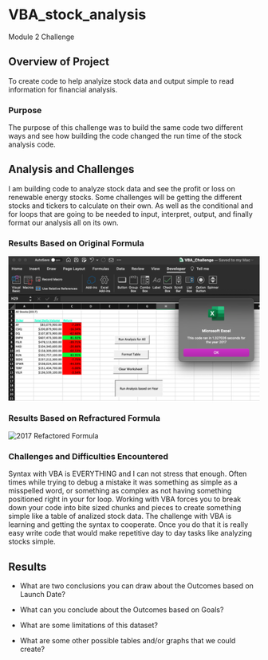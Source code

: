 # VBA_stock_analysis
Module 2 Challenge 

## Overview of Project
To create code to help analyize stock data and output simple to read information for financial analysis.

### Purpose
The purpose of this challenge was to build the same code two different ways and see how building the code changed the run time of the stock analysis code.

## Analysis and Challenges
I am building code to analyze stock data and see the profit or loss on renewable energy stocks. Some challenges will be getting the different stocks and tickers to calculate on their own. As well as the conditional and for loops that are going to be needed to input, interpret, output, and finally format our analysis all on its own. 

### Results Based on Original Formula
![2017 Original Formula](https://github.com/Luis-Acevedo/VBA_stock_analysis/blob/main/Resources/2017%20Original%20.png?raw=true)
### Results Based on Refractured Formula
![2017 Refactored Formula](Resources/)
### Challenges and Difficulties Encountered
Syntax with VBA is EVERYTHING and I can not stress that enough. Often times while trying to debug a mistake it was something as simple as a misspelled word, or something as complex as not having something positioned right in your for loop. Working with VBA forces you to break down your code into bite sized chunks and pieces to create something simple like a table of analized stock data. The challenge with VBA is learning and getting the syntax to cooperate. Once you do that it is really easy write code that would make repetitive day to day tasks like analyzing stocks simple.

## Results

- What are two conclusions you can draw about the Outcomes based on Launch Date?

- What can you conclude about the Outcomes based on Goals?

- What are some limitations of this dataset?

- What are some other possible tables and/or graphs that we could create?
